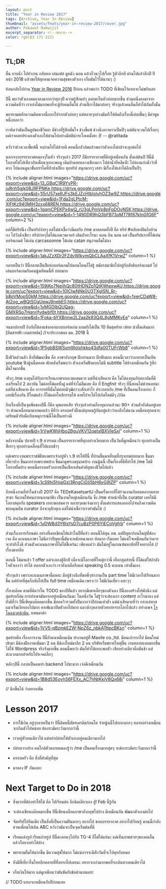 ```yaml
---
layout: post
title: "Year in Review 2017"
tags: [Archive, Year In Review]
thumbnail: "assets/feats/year-in-review-2017/cover.jpg"
author: Pakawat Nakwijit
excerpt_separator: <!--more-->
color: rgb(83 171 222)

---
```


## TL;DR
ตื่น อาบน้ำ ไปทำงาน กลับหอ เล่นเฟส ดูหนัง นอน แล้วก็วนๆไปเรื่อย รู้ตัวอีกที ผ่านไปแล้วอีกปี ปีหน้า 2018 แล้วขอให้ทุกคนเจอความสุขของตัวเอง เก็บมันไว้ได้นานๆ :)

<!--more-->

ย้อนกลับไปอ่าน [Year in Review 2016](http://wp.curve.in.th/year-in-reivew-2016) ปีก่อน แล้วพบว่า TODO ที่เขียนไว้แทบจะไม่ขยับเลย

ปีนี้ พบว่าตัวเองหมองลงมากกว่าทุกๆปี ความรู้สึกแย่ๆ ลอยมาในหัวบ่อยมากขึ้น ส่วนหนึ่งคงมาจากความคิดที่ว่า เราเก่งไม่มากพอที่จะสู้กับคนอื่นได้ ส่วนที่เราได้มาบ่อยๆ จริงๆแล้วคนอื่นก็ทำได้กันทั้งนั้น

พยายามพลักความคิดพวกนี้ออกไปจากหัวบ่อยๆ แต่หลายๆอย่างมันย้ำให้คิดถึงเรื่องนี้บ่อยขึ้นๆ มีคำพูดหนึ่งบอกว่า


<div class="blockquote">
เราคิดว่ามันเป็นลูปของชีวิตอะ มีช่วงที่รู้สึกมั่นใจ ช่วงขี้แพ้ ช่วงนึงอาจยาวเป็นปีๆ แต่มันจะวนไปเรื่อยๆ แค่เราคอยประคองตัวเองให้ผ่านไปอย่างมีสติน่าจะโอเคมั้งฮะ ✌ -- @ratitada
</div>

หวังว่าช่วงเวลาขี้แพ้นี้ จะผ่านไปได้ด้วยดี ตอนนี้กลัวล้มแล้วพบว่าตัวเองไม่กล้าจะลุกต่อไป

นอกจากบรรยากาศหมองๆในหัว จริงๆแล้ว 2017 ก็มีบรรยากาศที่ดีอยู่เหมือนกัน ตั้งแต่ต้นปี ปีนี้มีโอกาสได้ไปเที่ยวกับเพื่อนๆเยอะพอดู เดินป่าดอยหลวงเชียงดาว ไปดำน้ำที่หลีแป๊ะ ไปล่องแก่งน้ำว้าที่ตาก ไปนอนดูนาขั้นบรรไดที่ป่าปงเปียง ทุกทริป สนุกมากๆ เฮฮา มีเรื่องให้เล่าได้อีกเป็นปีๆ

{% include aligner.html images="https://drive.google.com/uc?export=view&id=13_GBqC1R9YvPR-juRnh5gjk08J9FPNKe,https://drive.google.com/uc?export=view&id=1l5rU57xeRJFs3kEJZcHIblsIyhOZ3w9Z,https://drive.google.com/uc?export=view&id=1Fda2gLPtcM-XlFtKz940MlH3zxx68REN,https://drive.google.com/uc?export=view&id=1gqmCPEKPx4wQ_rU3gLPmVp8pFpDOvN5K,https://drive.google.com/uc?export=view&id=1-1490DR9hQ3bFB73oMT78f87kInGfG6F" column=2 %}


แต่ก็มีทริปนึง เป็นทริปง่ายๆ แต่ไม่น่าเชื่อว่ามีผลกับ /me มาตลอดทั้งปี คือ ทริป <span class="tag-en"><span class="tag-en">#หลับตาฝันถึงบ้านกง</span></span> ไปวังน้ำเขียว ทริปง่ายๆไม่ได้แอดเวนเจอร์ เดินป่าอะไรนะ นอน กิน นอน แต่ เป็นทริปแรกที่ได้เล่นบอร์ดเกมส์ ได้เล่น carcassonne ได้เล่น catan สนุกจนลืมไม่ลง

{% include aligner.html images="https://drive.google.com/uc?export=view&id=1akJZzXDr2FZdyWlkymQbCLAaXfK1VrwZ" column=1 %}

กลายเป็นว่า ปีนี้กลายเป็นปีแห่งบอร์ดเกมไปตอนไหนก็ไม่รู้ สมัครสมาชิกไปอยู่กับลัทธิบอร์ดเกมส์ ไปเล่นบอร์ดเกมกับคนนู้นทีคนนี้ที บ่อยมาก

{% include aligner.html images="https://drive.google.com/uc?export=view&id=159jKo7NeiihQc80tHDNZp1QtKWtexwAU,https://drive.google.com/uc?export=view&id=10ICIwNNk0U3TXgISN_Rr-b8pVMopS0kM,https://drive.google.com/uc?export=view&id=1verCDaW8-At2og_wBQtSOaUewJ9nebE0,https://drive.google.com/uc?export=view&id=1yMGDlbQUQag-GMXRSp7Hqnrjfvdwbf0t,https://drive.google.com/uc?export=view&id=1Foka-bYXBnnw2L2aa2k93Q4L8gMMKyEe" column=1 %}

จนมาปลายปี ถึงกับได้ลงแข่งออกแบบบอร์ดเกม แถมยังได้เป็น 10 ทีมสุดท้าย เห้ยย น่าตื่นเต้นมาก [ทีมสายฟ้า เกมสายฝน] //จะประกาศผล มค. 2018 นี้

{% include aligner.html images="https://drive.google.com/uc?export=view&id=1P5gbBSWSvmWolxhkko43dfa00TUFrWb8" column=1 %}

ฝั่งชีวิตส่วนตัว สิ่งที่พัฒนาขึ้น คือ ภาษาอังกฤษ ฝึกอ่านมาก ฝึกฟังมาก ตอนนี้เวลาว่างกลายเป็นเปิด youtube ฟังนู้นนี้ตลอด พักหลังเริ่มพบว่า ตัวเองเริ่มฟังแบบไม่มี subtitle ได้บ้างเหมือนกัน รู้สึกมั่นใจมากขึ้น

จริงๆ /me ลงทุนไปกับการเรียนภาษาเยอะพอสมควร แต่ที่น่าเสียดาย คือ ไม่ได้ลงทุนกับสถาบันที่ดี ลงเรียนไป 2 สถาบัน ไม่ค่อยได้ผลทั้งคู่ แต่ที่จำไม่ลืมเลย คือ ที่ Engf*nit* จริงๆ ที่นี้สอนไม่ห่วยเลยนะ แต่ที่น่าเสียดาย คือ อาจารย์ที่นั้นไม่ค่อยมีวุฒิภาวะสักเท่าไร ประกอบกับ /me ที่เป็นคนเรื่องเยอะ ก็เลยมีเรื่องกัน ปีใหม่แล้ว ก็ได้แค่อโหสิกรรมให้ ตายไปจะได้ไปเกิดใหม่ดีๆ //ผิด

อีกเรื่องที่เป็นจุดพีคของปีนี้ ก็คือ คุณยายเสีย จริงๆแล้วท่านก็อายุมากแล้วนะ 90+ ส่วนตัวยังคิดอยู่เลยว่า ท่านเหนื่อยมามากพอแล้ว ดีที่ว่า ครอบครัวฝั่งแม่ทุกคนรู้กันอยู่แล้วว่าคงอีกไม่นาน เหมือนทุกคนจะเตรียมตัวรับมือกับเหตุการณ์นี้ได้เป็นอย่างดี

{% include aligner.html images="https://drive.google.com/uc?export=view&id=1rVwKWjjHbo2BguVKV12qetxIBXVleSxl" column=1 %}

หลังจากนั้น ปลายปี ร.9 สวรรคต เป็นบรรยากาศที่ทุกอย่างเงียบมาก เป็นวันที่ดูเหมือนว่า ทุกอย่างเป็นสีเทาๆ ทุกอย่างเคลื่อนที่ไปแบบช้าๆ

แต่เพราะงานพระราชพิธีของพระเจ้าอยู่หัว ร.9 ทำให้ปีนี้ ที่บ้านขึ้นมาเยี่ยมที่กรุงเทพบ่อยมาก ขึ้นมาเที่ยวบ้าง ขึ้นมากราบพระศพบ้าง ขึ้นมาดูพระเมรุมาศบ้าง งานนู้นนี้ เป็นเรื่องที่ดีที่ทำให้ /me ได้มีโอกาสยิ้มบ้าง ตอนนี้ครอบครัวกลายเป็นเชือกเส้นสำคัญของชีวิตไปแล้ว

{% include aligner.html images="https://drive.google.com/uc?export=view&id=1cS9hi5hlqjGzj3RngCiGIj5bH6yG9IZP" column=1 %}

อีกหนึ่งงานที่ทำในช่วงปี 2017 คือ TEDxKasetsartU เป็นครั้งแรกที่ได้ร่วมงานกับคนหลากหลายสาขา จัดงานให้คนภายนอกมาฟัง เป็นงานใหญ่เหมือนกัน ซึ่ง /me ทำหน้าที่เป็น curator เลยได้มีโอกาสคุยกับ speakers เยอะพอสมควร หลายๆคนเจ๋งมากๆ ตั้งแต่การแสดงออกไปจนถึงความคิด ขอบคุณทีม curator ถึงจะทุลักทุเล แต่ไม่น่าเชื่อว่าเราทำมันได้ :)

{% include aligner.html images="https://drive.google.com/uc?export=view&id=1yDWBd3Y6lsYsD7cuBzP0P6YlECoVgfrb" column=1 %}

ส่วนเรื่องการเรียนต่อ อย่างที่เคยเขียนไปแล้วในปีที่แล้ว ตอนนี้ได้ทุน กพ. แต่ปัญหาก้อนใหญ่ที่ต้องเจอ คือ คะแนนภาษา ไม่นึกว่าปัญหานี้มันจะหนักหนามาก ท้อมาก เริ่มถอย ไม่แน่ใจเหมือนกันว่าควรจะทำยังไงดี ส่วนตัวคะแนนภาษาก็ไม่ได้ขี้เหร่นะ เพียงแต่ว่า มันไม่อยู่ในเกณฑ์มหาลัยที่ใจอยากได้ //เรื่องมากอีก

ตอนนี้ ได้มาแล้ว 1 offer แต่จะลองสู้อีกที เผื่อจะมีโอกาสที่ใหญ่กว่านี้ เฮือกสุดท้ายนี้ ก็ได้แต่ให้กำลังใจตัวเองว่า ทำได้ หลอกตัวเองว่า เรายังเหลืออีกแค่ speaking 0.5 คะแนน เท่านั้นเอง

จริงๆแล้ว เพราะคะแนนภาษานี้แหละ มีอยู่ช่วงนึงที่ขอพี่ๆทำงานเป็น part time ได้มีเวลาไปเรียนมากขึ้น แต่ท้ายที่สุดก็กลับไปเป็น full time เหมือนเดิม เพราะว่า ไม่มีเงินเที่ยว แฮะๆๆ

เรื่องบล๊อค ตามที่คิดว่าใน TODO ของปีที่แล้ว อยากมีเพจเล็กๆของตัวเอง ปีนี้ลองสร้างไปพักนึง แต่สุดท้ายก็ล่ม การทำเพจมันยากอยู่เหมือนกันนะ ในหนึ่งวัน ไม่รู้ว่าจะต้องเอา content อะไรมาลง แต่ยังดีที่ว่า ปีนี้เขียนบล๊อคมากขึ้น มียอดวิวรวมทั้งปีมากกว่าปีก่อนเท่าตัว แต่น่าเสียดายที่ว่า กระแสทาสแมวเริ่มเงียบลงไปมาก คาเฟ่แมวปิดตัวลงไปมาก แมวดังๆหลายตัวทยอยจากโลกไปแล้ว อย่างเพจ [โจโฉแมวหน้ามึน](https://www.facebook.com/jochothecat/), แพนดาด้า

{% include aligner.html images="https://drive.google.com/uc?export=view&id=1VV5-qBzmkEZW-NpZ6z_nbkATttpcBKsn" column=1 %}

สุดท้ายคือ เรื่องการงาน ปีนี้ยังคงเหมือนเดิม ทำงานอยู่ที่ Maxile co.,ltd. มีคนเก่าจากไป มีคนใหม่เข้ามา มีน้องฝึกงานเพิ่มมา 2 คน มีน้องใหม่มาอีก 2 คน บริษัทเริ่มขยายใหญ่ขึ้น งานหลายแบบมากขึ้น ได้ใช้ Wordpress จริงจังมากขึ้น ตอนนี้พบว่า มันก็ทำได้เยอะพอตัว เสียอย่างเดียวคือมันช้า แต่สะดวกมากสำหรับโปรเจคเล็กๆ

หลักๆปีนี้ กลายเป็นคนทำ backend ไปซะมาก เจ๋งดีเหมือนกัน

{% include aligner.html images="https://drive.google.com/uc?export=view&id=1B8d53EovhS6FEXx_AC7hNtKkiV8Qx68i" column=1 %}

// นึกขึ้นได้ ว่าอยากเพิ่ม

# Lesson 2017

* การใช้เงิน อยู่ๆกลายเป็นว่า ปีนี้ติดหนี้บัตรเครดิตก้อนโต จ่ายนู้นนี้ไปเยอะมากๆ หลายอย่างเหมือนจะเกินตัวไปหน่อย ต้องระมัดระวังมากกว่านี้

* เราอยู่ตัวคนเดียวได้ แต่อย่าปล่อยให้ตัวเองอยู่คนเดียวมากไป

* ปล่อยวางบ้าง คนใกล้ตัวหลายคนคงรู้ว่า /me เป็นคนเรื่องมากสุดๆ จะต้องระมัดระวังมากกว่านี้

* ครอบครัว คือ สิ่งที่สำคัญที่สุด

* มาลอง IF กันเถอะ

# Next Target to Do in 2018

* สิ่งแรกที่ต้องทำให้ได้ คือ ไปเรียนต่อ อีกนิดเดียวเอง สู้! Feb นี้รู้กัน

* จะต้องเขียนบล๊อคมากขึ้น ปีนี้เขียนบล็อคภาษาอังกฤษไปบ้าง ดีเหมือนกัน พัฒนาตัวเองต่อไป

* จัดทริปไปอินเดีย เป็นสิ่งที่เป็นความฝันมากๆ อยากไป ชอบบรรยากาศ อยากไปเรียนรู้ ตอนนี้กำลังชวนเพื่อนไปเดิน ABC หวังว่ามันจะเป็นจุดเริ่มต้นที่ดี

* เรียนแต่งรูป เรียนถ่ายรูป ปีนี้ตะลอนๆไปกับ TG-4 ก็ไม่ได้แย่นะ แต่เห็นภาพสวยๆของคนอื่นแล้วก็อยากทำได้บ้าง

* พยายามยิ้มให้มากขึ้น มีความสุขให้มาก ไม่แน่อาจจะมีสักวันที่จะไปคุยกับหมอ

* ยังมีที่เที่ยวในไทยอีกหลายที่ที่อยากไปเลยนะ อยากจะเก่งมากพอที่จะเดินทางคนเดียวได้

* เก็บเงินให้มาก แต่ดูเหมือนว่ามันขัดกับข้อด้านบนแฮะ

// TODO แทบจะเหมือนกับปีก่อนเลย